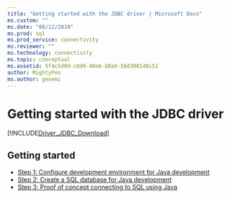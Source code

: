 ```yaml
---
title: "Getting started with the JDBC driver | Microsoft Docs"
ms.custom: ""
ms.date: "08/12/2019"
ms.prod: sql
ms.prod_service: connectivity
ms.reviewer: ""
ms.technology: connectivity
ms.topic: conceptual
ms.assetid: 5f4c5d0d-c8d9-48e6-b0a5-56d308140c51
author: MightyPen
ms.author: genemi
---
```

# Getting started with the JDBC driver

[!INCLUDE[Driver_JDBC_Download](../../includes/driver_jdbc_download.md)]

## Getting started  
* [Step 1: Configure development environment for Java development](../../connect/jdbc/step-1-configure-development-environment-for-java-development.md)  
* [Step 2: Create a SQL database for Java development](../../connect/jdbc/step-2-create-a-sql-database-for-java-development.md)  
* [Step 3: Proof of concept connecting to SQL using Java](../../connect/jdbc/step-3-proof-of-concept-connecting-to-sql-using-java.md)
